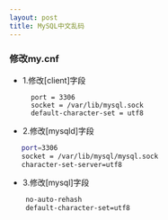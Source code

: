 ```yaml
---
layout: post
title: MySQL中文乱码
---
```


### 修改my.cnf

* 1.修改[client]字段

        port = 3306  
        socket = /var/lib/mysql.sock  
        default-character-set = utf8  

* 2.修改[mysqld]字段

```sh
   port=3306
   socket = /var/lib/mysql/mysql.sock
   character-set-server=utf8
```


* 3.修改[mysql]字段

```sh
    no-auto-rehash  
    default-character-set=utf8
```
